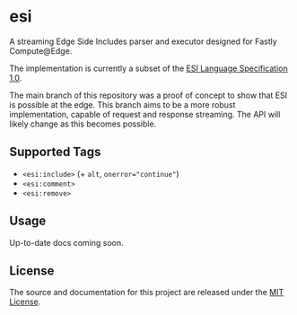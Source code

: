 # esi

A streaming Edge Side Includes parser and executor designed for Fastly Compute@Edge.

The implementation is currently a subset of the [ESI Language Specification 1.0](https://www.w3.org/TR/esi-lang/).

The main branch of this repository was a proof of concept to show that ESI is possible at the edge. This branch aims to be a more robust
implementation, capable of request and response streaming. The API will likely change as this becomes possible.

## Supported Tags

- `<esi:include>` (+ `alt`, `onerror="continue"`)
- `<esi:comment>`
- `<esi:remove>`

## Usage

Up-to-date docs coming soon.

## License

The source and documentation for this project are released under the [MIT License](LICENSE).
